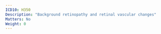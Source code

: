 ```yaml
---
ICD10: H350
Description: "Background retinopathy and retinal vascular changes"
Matters: No
Weight: 0
---
```

